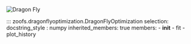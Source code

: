 
![Dragon Fly](https://media.giphy.com/media/xTiTnozh5piv13iFBC/giphy.gif)

::: zoofs.dragonflyoptimization.DragonFlyOptimization
    selection:
        docstring_style : numpy
        inherited_members: true
        members:
        - __init__
        - fit
        - plot_history